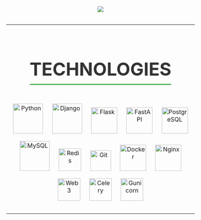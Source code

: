 <div align="center">
<img src="https://github-readme-stats.vercel.app/api?username=alex22201&border_radius=0&text_bold=true&rank_icon=default&include_all_commits=true&hide_title=true&line_height=30&card_width=800&theme=ambient_gradient&show_icons=true&show=reviews,discussions_started,discussions_answered,prs_merged,prs_merged_percentage">
</div>
<br/>

<div align="center">
<table>
<tr>
<td valign="top" width="800">
<div align="center" style="margin: 20px 0;">
  <h2 style="
    font-size: 48px; 
    font-weight: bold; 
    color: #333; 
    text-transform: uppercase; 
    border-bottom: 3px solid #4CAF50; 
    display: inline-block; 
    padding-bottom: 10px;
    margin-bottom: 20px;
  ">
    Technologies
  </h2>
</div>
<div align="center">
<a href="https://www.python.org/" target="_blank"><img style="margin: 10px" src="https://profilinator.rishav.dev/skills-assets/python-original.svg" alt="Python" height="80" /></a>
<a href="https://www.djangoproject.com/" target="_blank"><img style="margin: 10px" src="https://profilinator.rishav.dev/skills-assets/django-original.svg" alt="Django" height="80" /></a>
<a href="https://flask.palletsprojects.com/" target="_blank"><img style="margin: 10px" src="https://profilinator.rishav.dev/skills-assets/flask.png" alt="Flask" height="70" /></a>
<a href="https://fastapi.tiangolo.com/" target="_blank"><img style="margin: 10px" src="https://cdn.jsdelivr.net/gh/devicons/devicon/icons/fastapi/fastapi-original.svg" alt="FastAPI" height="70" /></a>
<a href="https://www.postgresql.org/" target="_blank"><img style="margin: 10px" src="https://profilinator.rishav.dev/skills-assets/postgresql-original-wordmark.svg" alt="PostgreSQL" height="70" /></a>
<a href="https://www.mysql.com/" target="_blank"><img style="margin: 10px" src="https://profilinator.rishav.dev/skills-assets/mysql-original-wordmark.svg" alt="MySQL" height="80" /></a>
<a href="https://redis.io/" target="_blank"><img style="margin: 10px" src="https://profilinator.rishav.dev/skills-assets/redis-original-wordmark.svg" alt="Redis" height="60" /></a>
<a href="https://github.com/" target="_blank"><img style="margin: 10px" src="https://profilinator.rishav.dev/skills-assets/git-scm-icon.svg" alt="Git" height="55" /></a>
<a href="https://www.docker.com/" target="_blank"><img style="margin: 10px" src="https://profilinator.rishav.dev/skills-assets/docker-original-wordmark.svg" alt="Docker" height="70" /></a>
<a href="https://www.nginx.com/" target="_blank"><img style="margin: 10px" src="https://profilinator.rishav.dev/skills-assets/nginx-original.svg" alt="Nginx" height="70" /></a>
<a href="https://web3.foundation/" target="_blank"><img style="margin: 10px" src="https://encrypted-tbn0.gstatic.com/images?q=tbn:ANd9GcQkf05QHvL_axDXr_3rE9d0Me0vNcFEI03Gow&s?style=for-the-badge&logo=web3.js&logoColor=white" alt="Web3" height="60" /></a>
<a href="https://docs.celeryproject.org/en/stable/" target="_blank"><img style="margin: 10px" src="https://training.galaxyproject.org/training-material/topics/admin/tutorials/celery/images/celery-logo.png?style=for-the-badge&logo=celery&logoColor=white" alt="Celery" height="60" /></a>
<a href="https://gunicorn.org/" target="_blank"><img style="margin: 10px" src="https://res.cloudinary.com/practicaldev/image/fetch/s--la4AP0DS--/c_limit%2Cf_auto%2Cfl_progressive%2Cq_auto%2Cw_880/https://cdn-images-1.medium.com/max/1024/1%2AU3OFfUPCKV7qMmLRRiiYDA.jpeg?style=for-the-badge&logo=gunicorn&logoColor=white" alt="Gunicorn" height="60" /></a>
</div>

<br/>
</div>
</td>
</tr>
</table>
<div>
<br/><br/>





<!--
**alex22201/alex22201** is a ✨ _special_ ✨ repository because its `README.md` (this file) appears on your GitHub profile.

Here are some ideas to get you started:

- 🔭 I’m currently working on ...
- 🌱 I’m currently learning ...
- 👯 I’m looking to collaborate on ...
- 🤔 I’m looking for help with ...
- 💬 Ask me about ...
- 📫 How to reach me: ...
- 😄 Pronouns: ...
- ⚡ Fun fact: ...
-->

